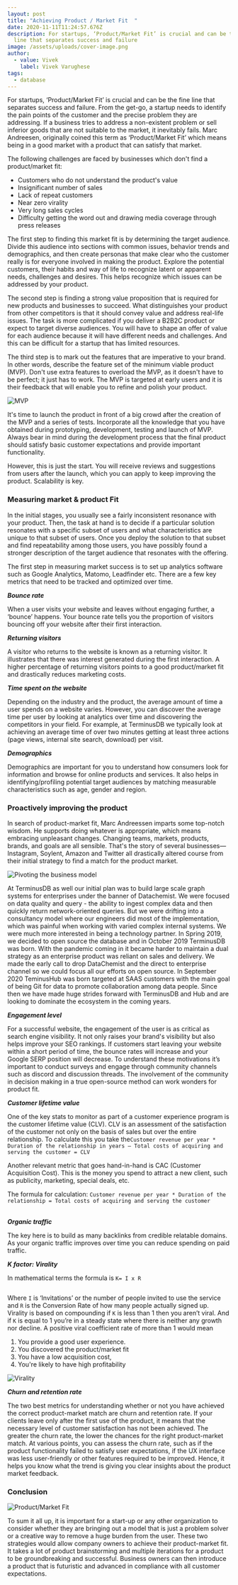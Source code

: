 ```yaml
---
layout: post
title: "Achieving Product / Market Fit  "
date: 2020-11-11T11:24:57.676Z
description: For startups, ‘Product/Market Fit’ is crucial and can be the fine
  line that separates success and failure
image: /assets/uploads/cover-image.png
author:
  - value: Vivek
    label: Vivek Varughese
tags:
  - database
---
```

For startups, ‘Product/Market Fit’ is crucial and can be the fine line that separates success and failure. From the get-go, a startup needs to identify the pain points of the customer and the precise problem they are addressing. If a business tries to address a non-existent problem or sell inferior goods that are not suitable to the market, it inevitably fails. Marc Andreesen, originally coined this term as ‘Product/Market Fit’ which means being in a good market with a product that can satisfy that market.

The following challenges are faced by businesses which don't find a product/market fit:

* Customers who do not understand the product's value
* Insignificant number of sales
* Lack of repeat customers
* Near zero virality
* Very long sales cycles
* Difficulty getting the word out and drawing media coverage through press releases

The first step to finding this market fit is by determining the target audience. Divide this audience into sections with common issues, behavior trends and demographics, and then create personas that make clear who the customer really is for everyone involved in making the product. Explore the potential customers, their habits and way of life to recognize latent or apparent needs, challenges and desires. This helps recognize which issues can be addressed by your product.

The second step is finding a strong value proposition that is required for new products and businesses to succeed. What distinguishes your product from other competitors is that it should convey value and address real-life issues. The task is more complicated if you deliver a B2B2C product or expect to target diverse audiences. You will have to shape an offer of value for each audience because it will have different needs and challenges. And this can be difficult for a startup that has limited resources.

The third step is to mark out the features that are imperative to your brand. In other words, describe the feature set of the minimum viable product (MVP). Don't use extra features to overload the MVP, as it doesn't have to be perfect; it just has to work. The MVP is targeted at early users and it is their feedback that will enable you to refine and polish your product.

![MVP](/assets/uploads/minimum-viable-product-mvp-1-scaled.jpg)

It's time to launch the product in front of a big crowd after the creation of the MVP and a series of tests. Incorporate all the knowledge that you have obtained during prototyping, development, testing and launch of MVP. Always bear in mind during the development process that the final product should satisfy basic customer expectations and provide important functionality.

However, this is just the start. You will receive reviews and suggestions from users after the launch, which you can apply to keep improving the product. Scalability is key.

### **Measuring market & product Fit**

In the initial stages, you usually see a fairly inconsistent resonance with your product. Then, the task at hand is to decide if a particular solution resonates with a specific subset of users and what characteristics are unique to that subset of users. Once you deploy the solution to that subset and find repeatability among those users, you have possibly found a stronger description of the target audience that resonates with the offering.

The first step in measuring market success is to set up analytics software such as Google Analytics, Matomo, Leadfinder etc. There are a few key metrics that need to be tracked and optimized over time.

***Bounce rate***

When a user visits your website and leaves without engaging further, a ‘bounce’ happens. Your bounce rate tells you the proportion of visitors bouncing off your website after their first interaction.

***Returning visitors***

A visitor who returns to the website is known as a returning visitor. It illustrates that there was interest generated during the first interaction. A higher percentage of returning visitors points to a good product/market fit and drastically reduces marketing costs.

***Time spent on the website***

Depending on the industry and the product, the average amount of time a user spends on a website varies. However, you can discover the average time per user by looking at analytics over time and discovering the competitors in your field. For example, at TerminusDB we typically look at achieving an average time of over two minutes getting at least three actions (page views, internal site search, download) per visit.

***Demographics***

Demographics are important for you to understand how consumers look for information and browse for online products and services. It also helps in identifying/profiling potential target audiences by matching measurable characteristics such as age, gender and region.

### **Proactively improving the product**

In search of product-market fit, Marc Andreessen imparts some top-notch wisdom. He supports doing whatever is appropriate, which means embracing unpleasant changes. Changing teams, markets, products, brands, and goals are all sensible. That's the story of several businesses—Instagram, Soylent, Amazon and Twitter all drastically altered course from their initial strategy to find a match for the product market.

![Pivoting the business model](/assets/uploads/pivot.png)

At TerminusDB as well our initial plan was to build large scale graph systems for enterprises under the banner of Datachemist. We were focused on data quality and query - the ability to ingest complex data and then quickly return network-oriented queries. But we were drifting into a consultancy model where our engineers did most of the implementation, which was painful when working with varied complex internal systems. We were much more interested in being a technology partner. In Spring 2019, we decided to open source the database and in October 2019 TerminusDB was born. With the pandemic coming in it became harder to maintain a dual strategy as an enterprise product was reliant on sales and delivery. We made the early call to drop DataChemist and the direct to enterprise channel so we could focus all our efforts on open source. In September 2020 TeminusHub was born targeted at SAAS customers with the main goal of being Git for data to promote collaboration among data people. Since then we have made huge strides forward with TerminusDB and Hub and are looking to dominate the ecosystem in the coming years.

***Engagement level***

For a successful website, the engagement of the user is as critical as search engine visibility. It not only raises your brand's visibility but also helps improve your SEO rankings. If customers start leaving your website within a short period of time, the bounce rates will increase and your Google SERP position will decrease. To understand these motivations it’s important to conduct surveys and engage through community channels such as discord and discussion threads. The involvement of the community in decision making in a true open-source method can work wonders for product fit.

***Customer lifetime value***

One of the key stats to monitor as part of a customer experience program is the customer lifetime value (CLV). CLV is an assessment of the satisfaction of the customer not only on the basis of sales but over the entire relationship. To calculate this you take the`Customer revenue per year * Duration of the relationship in years – Total costs of acquiring and serving the customer = CLV`

Another relevant metric that goes hand-in-hand is CAC (Customer Acquisition Cost). This is the money you spend to attract a new client, such as publicity, marketing, special deals, etc.

The formula for calculation: `Customer revenue per year * Duration of the relationship = Total costs of acquiring and serving the customer`

**\
*Organic traffic***

The key here is to build as many backlinks from credible relatable domains. As your organic traffic improves over time you can reduce spending on paid traffic.

***K factor: Virality***

In mathematical terms the formula is `K= I x R`

![]()

Where `I` is ‘Invitations’ or the number of people invited to use the service and `R` is the Conversion Rate of how many people actually signed up. Virality is based on compounding if `K` is less than 1 then you aren’t viral. And if `K` is equal to 1 you’re in a steady state where there is neither any growth nor decline. A positive viral coefficient rate of more than 1 would mean

1. You provide a good user experience.
2. You discovered the product/market fit
3. You have a low acquisition cost,
4. You're likely to have high profitability

![Virality](/assets/uploads/virality.jpg)

***Churn and retention rate***

The two best metrics for understanding whether or not you have achieved the correct product-market match are churn and retention rate. If your clients leave only after the first use of the product, it means that the necessary level of customer satisfaction has not been achieved. The greater the churn rate, the lower the chances for the right product-market match. At various points, you can assess the churn rate, such as if the product functionality failed to satisfy user expectations, if the UX interface was less user-friendly or other features required to be improved. Hence, it helps you know what the trend is giving you clear insights about the product market feedback.

### Conclusion

![Product/Market Fit](/assets/uploads/product-market-fit.png)

To sum it all up, it is important for a start-up or any other organization to consider whether they are bringing out a model that is just a problem solver or a creative way to remove a huge burden from the user. These two strategies would allow company owners to achieve their product-market fit. It takes a lot of product brainstorming and multiple iterations for a product to be groundbreaking and successful. Business owners can then introduce a product that is futuristic and advanced in compliance with all customer expectations.
